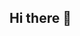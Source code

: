 ## Hi there 👋

<!--
**mminazzo/mminazzo** is a ✨ _special_ ✨ repository because its `README.md` (this file) appears on your GitHub profile.

I’m currently studying at EPFL 📚 in Chemistry and Chemical Engineering 🧪

-->
